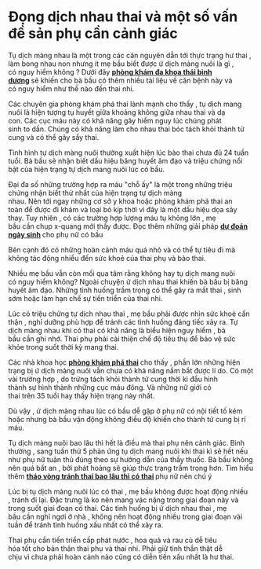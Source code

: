 # Đọng dịch nhau thai và một số vấn đề sản phụ cần cảnh giác
<p>Tụ dịch&nbsp;màng nhau&nbsp;là&nbsp;một&nbsp;trong&nbsp;các&nbsp;căn nguyên&nbsp;dẫn tới&nbsp;thực trạng&nbsp;hư thai&nbsp;, làm bong nhau non nhưng ít&nbsp;mẹ bầu&nbsp;biết được&nbsp;ứ dịch&nbsp;màng nuôi&nbsp;là gì , có&nbsp;nguy hiểm&nbsp;không ?&nbsp;Dưới đây&nbsp;<strong><a href="http://www.suckhoetonghop.net/2017/05/phong-kham-da-khoa-thai-binh-duong-lua-dao.html">phòng khám đa khoa thái bình dương</a>&nbsp;</strong>sẽ&nbsp;khiến cho&nbsp;bà bầu&nbsp;có thêm nhiều&nbsp;tài liệu&nbsp;về&nbsp;căn bệnh&nbsp;này và có&nbsp;nguy hiểm&nbsp;như thế nào&nbsp;đến&nbsp;thai nhi.</p>

<p>Các&nbsp;chuyên gia&nbsp;phòng khám&nbsp;phá thai&nbsp;lành mạnh&nbsp;cho thấy&nbsp;,&nbsp;tụ dịch&nbsp;mang nuôi là&nbsp;hiện tượng&nbsp;tụ huyết&nbsp;giữa&nbsp;khoảng&nbsp;không giữa nhau thai và&nbsp;dạ con.&nbsp;Các&nbsp;cục máu này&nbsp;có khả năng&nbsp;gây&nbsp;hiểm nguy&nbsp;lúc&nbsp;chúng&nbsp;phát sinh&nbsp;to&nbsp;dần. Chúng&nbsp;có khả năng&nbsp;làm cho&nbsp;nhau thai bóc tách khỏi thành&nbsp;tử cung&nbsp;và&nbsp;có thể&nbsp;gây&nbsp;sẩy thai.</p>

<p>Tình hình&nbsp;tự dịch&nbsp;màng nuôi&nbsp;thường&nbsp;xuất hiện&nbsp;lúc&nbsp;bào thai&nbsp;chưa đủ&nbsp;24&nbsp;tuần tuổi.&nbsp;Bà bầu&nbsp;sẽ&nbsp;nhận biết&nbsp;dấu hiệu&nbsp;băng huyết&nbsp;âm đạo&nbsp;và&nbsp;triệu chứng&nbsp;nổi bật&nbsp;của&nbsp;hiện trạng&nbsp;tự dịch mang nuôi&nbsp;lúc&nbsp;có bầu.</p>

<p>Đại đa số&nbsp;những&nbsp;trường hợp&nbsp;ra máu&nbsp;&quot;chỗ ấy&quot;&nbsp;là&nbsp;một&nbsp;trong&nbsp;những&nbsp;triệu chứng&nbsp;nhận biết&nbsp;thứ nhất&nbsp;của&nbsp;hiện trạng&nbsp;tự dịch&nbsp;màng nhau.&nbsp;Nên&nbsp;tới&nbsp;ngay&nbsp;những&nbsp;cơ sở&nbsp;y khoa&nbsp;hoặc&nbsp;phòng khám&nbsp;phá thai&nbsp;an toàn&nbsp;để được&nbsp;đi khám&nbsp;và&nbsp;loại bỏ&nbsp;kịp thời&nbsp;vì đây là&nbsp;một&nbsp;dấu hiệu&nbsp;dọa&nbsp;sảy thay.&nbsp;Tuy nhiên&nbsp;, có&nbsp;các&nbsp;trường hợp&nbsp;lượng máu tụ&nbsp;không lớn&nbsp;,&nbsp;mẹ bầu&nbsp;cần&nbsp;chụp x-quang&nbsp;mới thấy được.&nbsp;Đọc thêm&nbsp;những&nbsp;giải pháp&nbsp;<strong><a href="http://phongkhamphathaihcm.com/nhung-dau-hieu-sap-sinh-va-cach-du-doan-ngay-sinh-80.html">dự đoán ngày sinh</a>&nbsp;</strong>cho&nbsp;phụ nữ&nbsp;có bầu</p>

<p>Bên cạnh đó&nbsp;có&nbsp;những&nbsp;hoàn cảnh&nbsp;máu quá nhỏ và&nbsp;có thể&nbsp;tự tiêu đi mà không&nbsp;tác động&nbsp;nhiều&nbsp;đến&nbsp;sức khoẻ&nbsp;của&nbsp;thai phụ&nbsp;và&nbsp;bào thai.</p>

<p>Nhiều&nbsp;mẹ bầu&nbsp;vẫn còn&nbsp;mối qua tâm&nbsp;rằng&nbsp;không hay&nbsp;tụ dịch&nbsp;mang nuôi có&nbsp;nguy hiểm&nbsp;không? Ngoài&nbsp;chuyện&nbsp;ứ dịch&nbsp;nhau thai&nbsp;khiến&nbsp;bà bầu&nbsp;bị&nbsp;băng huyết&nbsp;âm đạo.&nbsp;Những&nbsp;tình huống&nbsp;trầm trọng&nbsp;có thể&nbsp;gây ra&nbsp;mất thai&nbsp;,&nbsp;sinh sớm&nbsp;hoặc làm&nbsp;hạn chế&nbsp;sự&nbsp;tiến triển&nbsp;của&nbsp;thai nhi.</p>

<p>Lúc&nbsp;có&nbsp;triệu chứng&nbsp;tự dịch&nbsp;nhau thai&nbsp;,&nbsp;mẹ bầu&nbsp;phải&nbsp;được&nbsp;nhìn&nbsp;sức khoẻ&nbsp;cẩn thận&nbsp;,&nbsp;nghỉ dưỡng&nbsp;phù hợp&nbsp;để&nbsp;tránh&nbsp;các&nbsp;tình huống&nbsp;đáng tiếc&nbsp;xảy ra. Tự dịch&nbsp;màng nhau&nbsp;khi&nbsp;có thai&nbsp;có khả năng&nbsp;là&nbsp;biểu hiện&nbsp;nguy hiểm&nbsp;,&nbsp;bà bầu&nbsp;cần&nbsp;ghi nhớ.&nbsp;Thai phụ&nbsp;phải&nbsp;cải thiện&nbsp;chế độ&nbsp;tiêu thụ&nbsp;để&nbsp;bảo vệ&nbsp;sức khỏe&nbsp;trong suốt&nbsp;thời kỳ mang thai.</p>

<p>Các&nbsp;nhà khoa học&nbsp;<strong><a href="http://phongkhamphathaihcm.com">phòng khám phá thai</a>&nbsp;</strong>cho thấy&nbsp;,&nbsp;phần lớn&nbsp;những&nbsp;hiện trạng&nbsp;bị&nbsp;ứ dịch&nbsp;màng nuôi&nbsp;vẫn chưa&nbsp;có khả năng&nbsp;nắm bắt&nbsp;được&nbsp;lí do. Có&nbsp;một vài&nbsp;trường hợp&nbsp;, do trứng tách khỏi thành&nbsp;tử cung&nbsp;thời kì&nbsp;đầu&nbsp;hình thành&nbsp;sự&nbsp;hình thành&nbsp;những&nbsp;cục&nbsp;máu đông. Và&nbsp;những&nbsp;nữ giới&nbsp;có thai&nbsp;trên&nbsp;35&nbsp;tuổi&nbsp;hay thấy&nbsp;hiện trạng&nbsp;này nhất.</p>

<p>Dù vậy&nbsp;,&nbsp;ứ dịch&nbsp;màng nhau&nbsp;lúc&nbsp;có bầu&nbsp;dễ gặp&nbsp;ở&nbsp;phụ nữ&nbsp;có nội tiết tố kém hoặc nhưng&nbsp;bà bầu&nbsp;vận động&nbsp;không điều độ&nbsp;khiến cho&nbsp;thành&nbsp;tử cung&nbsp;bị rỉ máu.</p>

<p>Tụ dịch&nbsp;màng nuôi&nbsp;bao lâu thì hết là&nbsp;điều&nbsp;mà&nbsp;thai phụ&nbsp;nên&nbsp;cảnh giác.&nbsp;Bình thường&nbsp;, sang tuần thứ&nbsp;5&nbsp;phản ứng&nbsp;tụ dịch&nbsp;mang nuôi&nbsp;khi&nbsp;thai kì&nbsp;sẽ hết nếu như&nbsp;phụ nữ&nbsp;tuân thủ&nbsp;đúng theo sự&nbsp;hướng dẫn&nbsp;của&nbsp;thầy thuốc.&nbsp;Bà bầu&nbsp;không nên&nbsp;quá&nbsp;bất an&nbsp;, bởi&nbsp;phát hoảng&nbsp;sẽ&nbsp;giúp&nbsp;thực trạng&nbsp;trầm trọng hơn.&nbsp;Tìm hiểu thêm&nbsp;<strong><a href="http://phongkhamphathaihcm.com/thao-vong-tranh-thai-bao-lau-thi-co-con-79.html">tháo vòng tránh thai bao lâu thì có thai</a>&nbsp;</strong>phụ nữ&nbsp;nên&nbsp;chú ý</p>

<p>Lúc&nbsp;bị&nbsp;tụ dịch&nbsp;màng nuôi&nbsp;lúc&nbsp;có thai&nbsp;,&nbsp;mẹ bầu&nbsp;không được&nbsp;hoạt động&nbsp;nhiều ,&nbsp;tránh&nbsp;đi lại.&nbsp;Đặc trưng&nbsp;là&nbsp;ko nên&nbsp;mang vác nặng&nbsp;trong giai đoạn&nbsp;này và trong suốt&nbsp;giai đoạn&nbsp;có thai.&nbsp;Các&nbsp;tình huống&nbsp;bị&nbsp;ứ dịch&nbsp;nhau thai&nbsp;,&nbsp;mẹ bầu&nbsp;cần&nbsp;nghỉ ngơi&nbsp;ở nhà&nbsp;,&nbsp;không nên&nbsp;hoạt động&nbsp;nhiều&nbsp;trong giai đoạn&nbsp;vài tuần để&nbsp;tránh&nbsp;tình huống&nbsp;xấu nhất&nbsp;có thể&nbsp;xảy ra.</p>

<p>Thai phụ&nbsp;cần&nbsp;tiến triển&nbsp;cấp phát&nbsp;nước ,&nbsp;hoa quả&nbsp;và rau củ dễ tiêu hóa&nbsp;tốt&nbsp;cho&nbsp;bản thân&nbsp;thai phụ&nbsp;và&nbsp;thai nhi.&nbsp;Phải&nbsp;giữ tinh thần thật&nbsp;dễ chịu&nbsp;vì&nbsp;chưa phải&nbsp;hoàn cảnh&nbsp;nào&nbsp;cũng có&nbsp;diễn tiến&nbsp;xấu nhất là&nbsp;hư thai.</p>

<p>&nbsp;</p>
